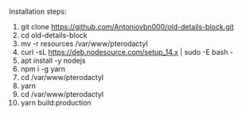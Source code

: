 Installation steps:

1. git clone https://github.com/Antoniovbn000/old-details-block.git
2. cd old-details-block
3. mv -r resources /var/www/pterodactyl
4. curl -sL https://deb.nodesource.com/setup_14.x | sudo -E bash -
5. apt install -y nodejs
6. npm i -g yarn
7. cd /var/www/pterodactyl
8. yarn
8. cd /var/www/pterodactyl
9. yarn build:production
